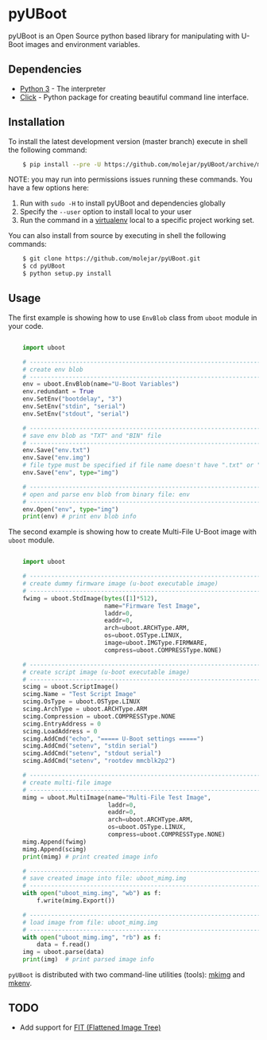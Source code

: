 pyUBoot
=======

pyUBoot is an Open Source python based library for manipulating with U-Boot images and environment variables.

Dependencies
------------

- [Python 3](https://www.python.org) - The interpreter
- [Click](http://click.pocoo.org/6) - Python package for creating beautiful command line interface.

Installation
------------

To install the latest development version (master branch) execute in shell the following command:

``` bash
    $ pip install --pre -U https://github.com/molejar/pyUBoot/archive/master.zip
```

NOTE: you may run into permissions issues running these commands.
You have a few options here:

1. Run with `sudo -H` to install pyUBoot and dependencies globally
2. Specify the `--user` option to install local to your user
3. Run the command in a [virtualenv](https://virtualenv.pypa.io/en/latest/) local to a specific project working set.

You can also install from source by executing in shell the following commands:

``` bash
    $ git clone https://github.com/molejar/pyUBoot.git
    $ cd pyUBoot
    $ python setup.py install
```

Usage
-----

The first example is showing how to use `EnvBlob` class from `uboot` module in your code.

``` python

    import uboot

    # --------------------------------------------------------------------------------
    # create env blob
    # --------------------------------------------------------------------------------
    env = uboot.EnvBlob(name="U-Boot Variables")
    env.redundant = True
    env.SetEnv("bootdelay", "3")
    env.SetEnv("stdin", "serial")
    env.SetEnv("stdout", "serial")

    # --------------------------------------------------------------------------------
    # save env blob as "TXT" and "BIN" file
    # --------------------------------------------------------------------------------
    env.Save("env.txt")
    env.Save("env.img")
    # file type must be specified if file name doesn't have ".txt" or ".img" extension
    env.Save("env", type="img")

    # --------------------------------------------------------------------------------
    # open and parse env blob from binary file: env
    # --------------------------------------------------------------------------------
    env.Open("env", type="img")
    print(env) # print env blob info
```

The second example is showing how to create Multi-File U-Boot image with `uboot` module.

``` python

    import uboot

    # --------------------------------------------------------------------------------
    # create dummy firmware image (u-boot executable image)
    # --------------------------------------------------------------------------------
    fwimg = uboot.StdImage(bytes([1]*512),
                           name="Firmware Test Image",
                           laddr=0,
                           eaddr=0,
                           arch=uboot.ARCHType.ARM,
                           os=uboot.OSType.LINUX,
                           image=uboot.IMGType.FIRMWARE,
                           compress=uboot.COMPRESSType.NONE)

    # --------------------------------------------------------------------------------
    # create script image (u-boot executable image)
    # --------------------------------------------------------------------------------
    scimg = uboot.ScriptImage()
    scimg.Name = "Test Script Image"
    scimg.OsType = uboot.OSType.LINUX
    scimg.ArchType = uboot.ARCHType.ARM
    scimg.Compression = uboot.COMPRESSType.NONE
    scimg.EntryAddress = 0
    scimg.LoadAddress = 0
    scimg.AddCmd("echo", "===== U-Boot settings =====")
    scimg.AddCmd("setenv", "stdin serial")
    scimg.AddCmd("setenv", "stdout serial")
    scimg.AddCmd("setenv", "rootdev mmcblk2p2")

    # --------------------------------------------------------------------------------
    # create multi-file image
    # --------------------------------------------------------------------------------
    mimg = uboot.MultiImage(name="Multi-File Test Image",
                            laddr=0,
                            eaddr=0,
                            arch=uboot.ARCHType.ARM,
                            os=uboot.OSType.LINUX,
                            compress=uboot.COMPRESSType.NONE)
    mimg.Append(fwimg)
    mimg.Append(scimg)
    print(mimg) # print created image info

    # --------------------------------------------------------------------------------
    # save created image into file: uboot_mimg.img
    # --------------------------------------------------------------------------------
    with open("uboot_mimg.img", "wb") as f:
        f.write(mimg.Export())

    # --------------------------------------------------------------------------------
    # load image from file: uboot_mimg.img
    # --------------------------------------------------------------------------------
    with open("uboot_mimg.img", "rb") as f:
        data = f.read()
    img = uboot.parse(data)
    print(img)  # print parsed image info
```

`pyUBoot` is distributed with two command-line utilities (tools): [mkimg](doc/mkimg.md) and [mkenv](doc/mkenv.md).

TODO
----

* Add support for [FIT (Flattened Image Tree)](http://www.crashcourse.ca/wiki/index.php/U-Boot_FIT_images)
